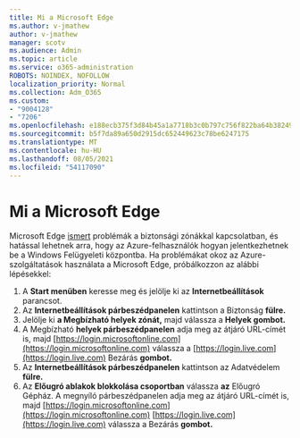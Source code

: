 ```yaml
---
title: Mi a Microsoft Edge
ms.author: v-jmathew
author: v-jmathew
manager: scotv
ms.audience: Admin
ms.topic: article
ms.service: o365-administration
ROBOTS: NOINDEX, NOFOLLOW
localization_priority: Normal
ms.collection: Adm_O365
ms.custom:
- "9004128"
- "7206"
ms.openlocfilehash: e188ecb375f3d84b45a1a7718b3c0b797c756f822ba64b3824976fe79c1e8298
ms.sourcegitcommit: b5f7da89a650d2915dc652449623c78be6247175
ms.translationtype: MT
ms.contentlocale: hu-HU
ms.lasthandoff: 08/05/2021
ms.locfileid: "54117090"
---
```

# <a name="what-to-do-if-azure-features-dont-work-properly-in-microsoft-edge"></a>Mi a Microsoft Edge

Microsoft Edge [ismert](https://go.microsoft.com/fwlink/?linkid=2140608) problémák a biztonsági zónákkal kapcsolatban, és hatással lehetnek arra, hogy az Azure-felhasználók hogyan jelentkezhetnek be a Windows Felügyeleti központba. Ha problémákat okoz az Azure-szolgáltatások használata a Microsoft Edge, próbálkozzon az alábbi lépésekkel:

1. A **Start menüben** keresse meg és jelölje ki az **Internetbeállítások** parancsot.
2. Az **Internetbeállítások párbeszédpanelen** kattintson a Biztonság **fülre.**
3. Jelölje ki **a Megbízható helyek zónát,** majd válassza a **Helyek gombot.**
4. A Megbízható **helyek párbeszédpanelen** adja meg az átjáró URL-címét is, majd [https://login.microsoftonline.com](https://login.microsoftonline.com) válassza a [https://login.live.com](https://login.live.com) Bezárás **gombot.**
5. Az **Internetbeállítások párbeszédpanelen** kattintson az Adatvédelem **fülre.**
6. Az **Előugró ablakok blokkolása csoportban** válassza **az** Előugró Gépház. A megnyíló párbeszédpanelen adja meg az átjáró URL-címét is, majd [https://login.microsoftonline.com](https://login.microsoftonline.com) [https://login.live.com](https://login.live.com) válassza a Bezárás **gombot.**
